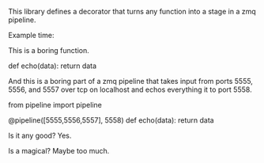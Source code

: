 This library defines a decorator that turns any function into a stage in a zmq
pipeline.

Example time:

This is a boring function.

  def echo(data):
      return data

And this is a boring part of a zmq pipeline that takes input from ports 5555,
5556, and 5557 over tcp on localhost and echos everything it to port 5558.

  from pipeline import pipeline

  @pipeline([5555,5556,5557], 5558)
  def echo(data):
      return data

Is it any good?
    Yes.

Is a magical?
    Maybe too much.

